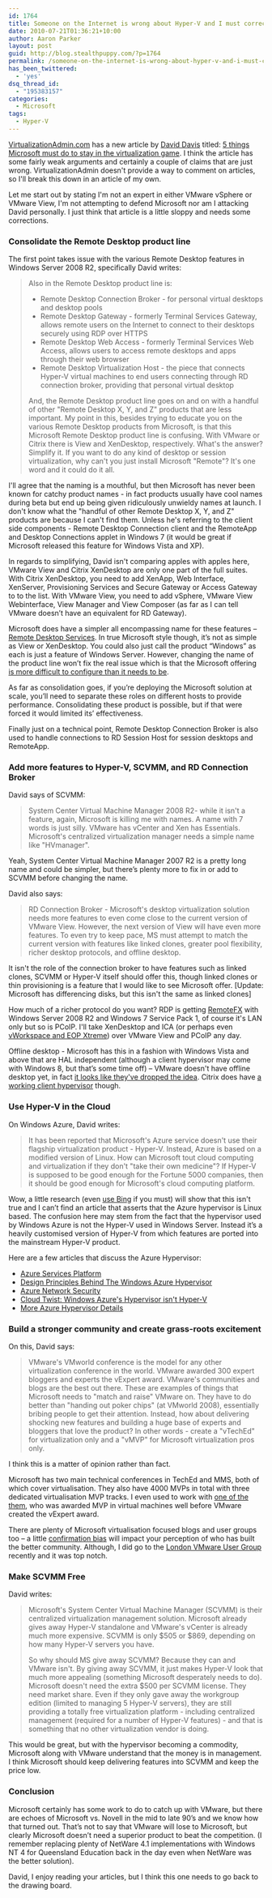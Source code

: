 ```yaml
---
id: 1764
title: Someone on the Internet is wrong about Hyper-V and I must correct them
date: 2010-07-21T01:36:21+10:00
author: Aaron Parker
layout: post
guid: http://blog.stealthpuppy.com/?p=1764
permalink: /someone-on-the-internet-is-wrong-about-hyper-v-and-i-must-correct-them/
has_been_twittered:
  - 'yes'
dsq_thread_id:
  - "195383157"
categories:
  - Microsoft
tags:
  - Hyper-V
---
```

[VirtualizationAdmin.com](http://www.virtualizationadmin.com/) has a new article by [David Davis](http://www.virtualizationadmin.com/David_Davis/) titled: [5 things Microsoft must do to stay in the virtualization game](http://www.virtualizationadmin.com/articles-tutorials/general-virtualization-articles/5-things-microsoft-must-do-stay-virtualization-game.html). I think the article has some fairly weak arguments and certainly a couple of claims that are just wrong. VirtualizationAdmin doesn't provide a way to comment on articles, so I'll break this down in an article of my own.

Let me start out by stating I'm not an expert in either VMware vSphere or VMware View, I'm not attempting to defend Microsoft nor am I attacking David personally. I just think that article is a little sloppy and needs some corrections.

### Consolidate the Remote Desktop product line

The first point takes issue with the various Remote Desktop features in Windows Server 2008 R2, specifically David writes:

> Also in the Remote Desktop product line is:
> 
>   * Remote Desktop Connection Broker - for personal virtual desktops and desktop pools
>   * Remote Desktop Gateway - formerly Terminal Services Gateway, allows remote users on the Internet to connect to their desktops securely using RDP over HTTPS
>   * Remote Desktop Web Access - formerly Terminal Services Web Access, allows users to access remote desktops and apps through their web browser
>   * Remote Desktop Virtualization Host - the piece that connects Hyper-V virtual machines to end users connecting through RD connection broker, providing that personal virtual desktop
> 
> And, the Remote Desktop product line goes on and on with a handful of other "Remote Desktop X, Y, and Z" products that are less important. My point in this, besides trying to educate you on the various Remote Desktop products from Microsoft, is that this Microsoft Remote Desktop product line is confusing. With VMware or Citrix there is View and XenDesktop, respectively. What's the answer? Simplify it. If you want to do any kind of desktop or session virtualization, why can't you just install Microsoft "Remote"? It's one word and it could do it all.

I'll agree that the naming is a mouthful, but then Microsoft has never been known for catchy product names - in fact products usually have cool names during beta but end up being given ridiculously unwieldy names at launch. I don't know what the "handful of other Remote Desktop X, Y, and Z" products are because I can't find them. Unless he's referring to the client side components - Remote Desktop Connection client and the RemoteApp and Desktop Connections applet in Windows 7 (it would be great if Microsoft released this feature for Windows Vista and XP).

In regards to simplifying, David isn't comparing apples with apples here, VMware View and Citrix XenDesktop are only one part of the full suites. With Citrix XenDesktop, you need to add XenApp, Web Interface, XenServer, Provisioning Services and Secure Gateway or Access Gateway to to the list. With VMware View, you need to add vSphere, VMware View Webinterface, View Manager and View Composer (as far as I can tell VMware doesn’t have an equivalent for RD Gateway).

Microsoft does have a simpler all encompassing name for these features – [Remote Desktop Services](http://www.microsoft.com/windowsserver2008/en/us/rds-product-home.aspx). In true Microsoft style though, it’s not as simple as View or XenDesktop. You could also just call the product “Windows” as each is just a feature of Windows Server. However, changing the name of the product line won’t fix the real issue which is that the Microsoft offering [is more difficult to configure than it needs to be](http://www.brianmadden.com/blogs/gabeknuth/archive/2010/04/01/geek-week-vdi-day-4-microsoft-quot-in-box-quot-vdi-solution-summary.aspx).

As far as consolidation goes, if you’re deploying the Microsoft solution at scale, you’ll need to separate these roles on different hosts to provide performance. Consolidating these product is possible, but if that were forced it would limited its’ effectiveness.

Finally just on a technical point, Remote Desktop Connection Broker is also used to handle connections to RD Session Host for session desktops and RemoteApp.

### Add more features to Hyper-V, SCVMM, and RD Connection Broker

David says of SCVMM:

> System Center Virtual Machine Manager 2008 R2- while it isn't a feature, again, Microsoft is killing me with names. A name with 7 words is just silly. VMware has vCenter and Xen has Essentials. Microsoft's centralized virtualization manager needs a simple name like "HVmanager".

Yeah, System Center Virtual Machine Manager 2007 R2 is a pretty long name and could be simpler, but there’s plenty more to fix in or add to SCVMM before changing the name.

David also says:

> RD Connection Broker - Microsoft's desktop virtualization solution needs more features to even come close to the current version of VMware View. However, the next version of View will have even more features. To even try to keep pace, MS must attempt to match the current version with features like linked clones, greater pool flexibility, richer desktop protocols, and offline desktop.

It isn't the role of the connection broker to have features such as linked clones, SCVMM or Hyper-V itself should offer this, though linked clones or thin provisioning is a feature that I would like to see Microsoft offer. [Update: Microsoft has differencing disks, but this isn't the same as linked clones]

How much of a richer protocol do you want? RDP is getting [RemoteFX](http://www.brianmadden.com/blogs/brianmadden/archive/2010/07/13/microsoft-remotefx-is-now-available-via-public-beta.aspx) with Windows Server 2008 R2 and Windows 7 Service Pack 1, of course it's LAN only but so is PCoIP. I'll take XenDesktop and ICA (or perhaps even [vWorkspace and EOP Xtreme](http://www.brianmadden.com/blogs/videos/archive/2010/07/12/quest-s-eop-quot-xstream-quot-does-amazing-things-for-rdp-latency-with-video-demo-goodness.aspx)) over VMware View and PCoIP any day.

Offline desktop - Microsoft has this in a fashion with Windows Vista and above that are HAL independent (although a client hypervisor may come with Windows 8, but that’s some time off) – VMware doesn't have offline desktop yet, in fact [it looks like they've dropped the idea](http://virtualization.info/en/news/2010/07/vmware-client-virtualization-platform-indefinitely-postponed.html). Citrix does have [a working client hypervisor](http://www.citrix.com/xenclient) though.

### Use Hyper-V in the Cloud

On Windows Azure, David writes:

> It has been reported that Microsoft's Azure service doesn't use their flagship virtualization product - Hyper-V. Instead, Azure is based on a modified version of Linux. How can Microsoft tout cloud computing and virtualization if they don't "take their own medicine"? If Hyper-V is supposed to be good enough for the Fortune 5000 companies, then it should be good enough for Microsoft's cloud computing platform.

Wow, a little research (even [use Bing](http://www.bing.com/search?q=hypervisor+used+by+windows+azure&go=&form=QBLH&filt=all&qs=n&sk=) if you must) will show that this isn't true and I can’t find an article that asserts that the Azure hypervisor is Linux based. The confusion here may stem from the fact that the hypervisor used by Windows Azure is not the Hyper-V used in Windows Server. Instead it’s a heavily customised version of Hyper-V from which features are ported into the mainstream Hyper-V product.

Here are a few articles that discuss the Azure Hypervisor:

  * [Azure Services Platform](http://en.wikipedia.org/wiki/Azure_Services_Platform)
  * [Design Principles Behind The Windows Azure Hypervisor](http://blogs.msdn.com/b/windowsazure/archive/2009/01/29/design-principles-behind-the-windows-azure-hypervisor.aspx)
  * [Azure Network Security](http://edge.technet.com/Media/Azure-Network-Security/)
  * [Cloud Twist: Windows Azure's Hypervisor isn't Hyper-V](http://www.cio.com/article/460165/Cloud_Twist_Windows_Azure_s_Hypervisor_isn_t_Hyper_V)
  * [More Azure Hypervisor Details](http://virtualizationreview.com/blogs/mental-ward/2008/11/more-azure-hypervisor-details.aspx)

### Build a stronger community and create grass-roots excitement

On this, David says:

> VMware's VMworld conference is the model for any other virtualization conference in the world. VMware awarded 300 expert bloggers and experts the vExpert award. VMware's communities and blogs are the best out there. These are examples of things that Microsoft needs to "match and raise" VMware on. They have to do better than "handing out poker chips" (at VMworld 2008), essentially bribing people to get their attention. Instead, how about delivering shocking new features and building a huge base of experts and bloggers that love the product? In other words - create a "vTechEd" for virtualization only and a "vMVP" for Microsoft virtualization pros only.

I think this is a matter of opinion rather than fact.

Microsoft has two main technical conferences in TechEd and MMS, both of which cover virtualisation. They also have 4000 MVPs in total with three dedicated virtualisation MVP tracks. I even used to work with [one of the them](https://mvp.support.microsoft.com/communities/mvp.aspx?name=andrew+dugdell), who was awarded MVP in virtual machines well before VMware created the vExpert award.

There are plenty of Microsoft virtualisation focused blogs and user groups too – a little [confirmation bias](http://en.wikipedia.org/wiki/Confirmation_bias) will impact your perception of who has built the better community. Although, I did go to the [London VMware User Group](http://communities.vmware.com/community/vmug/forums/emea/london) recently and it was top notch.

### Make SCVMM Free

David writes:

> Microsoft's System Center Virtual Machine Manager (SCVMM) is their centralized virtualization management solution. Microsoft already gives away Hyper-V standalone and VMware's vCenter is already much more expensive. SCVMM is only $505 or $869, depending on how many Hyper-V servers you have.
> 
> So why should MS give away SCVMM? Because they can and VMware isn't. By giving away SCVMM, it just makes Hyper-V look that much more appealing (something Microsoft desperately needs to do). Microsoft doesn't need the extra $500 per SCVMM license. They need market share. Even if they only gave away the workgroup edition (limited to managing 5 Hyper-V servers), they are still providing a totally free virtualization platform - including centralized management (required for a number of Hyper-V features) - and that is something that no other virtualization vendor is doing.

This would be great, but with the hypervisor becoming a commodity, Microsoft along with VMware understand that the money is in management. I think Microsoft should keep delivering features into SCVMM and keep the price low.

### Conclusion

Microsoft certainly has some work to do to catch up with VMware, but there are echoes of Microsoft vs. Novell in the mid to late 90’s and we know how that turned out. That’s not to say that VMware will lose to Microsoft, but clearly Microsoft doesn’t need a superior product to beat the competition. (I remember replacing plenty of NetWare 4.1 implementations with Windows NT 4 for Queensland Education back in the day even when NetWare was the better solution).

David, I enjoy reading your articles, but I think this one needs to go back to the drawing board.